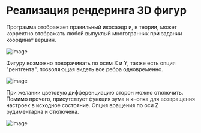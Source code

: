 # Реализация рендеринга 3D фигур

Программа отображает правильный икосаэдр и, в теории, может корректно отображать любой выпуклый многогранник при задании координат вершин.

![image](https://github.com/MetallicSky/CG3-5/assets/46136189/b642c94b-2970-4604-ad5f-9c56d75ff5f8)

Фигуру возможно поворачивать по осям X и Y, также есть опция "рентгента", позволяющая видеть все ребра одновременно.

![image](https://github.com/MetallicSky/CG3-5/assets/46136189/0201fa63-49b9-4df4-89f3-dbece890b83b)

При желании цветовую дифференциацию сторон можно отключить. Помимо прочего, присутствует функция зума и кнопка для возвращения настроек в исходное состояние. Опция вращения по оси Z рудиментарна и отключена.

![image](https://github.com/MetallicSky/CG3-5/assets/46136189/27ad2b4d-569d-43ea-83d2-6d3c5860d8f3)
